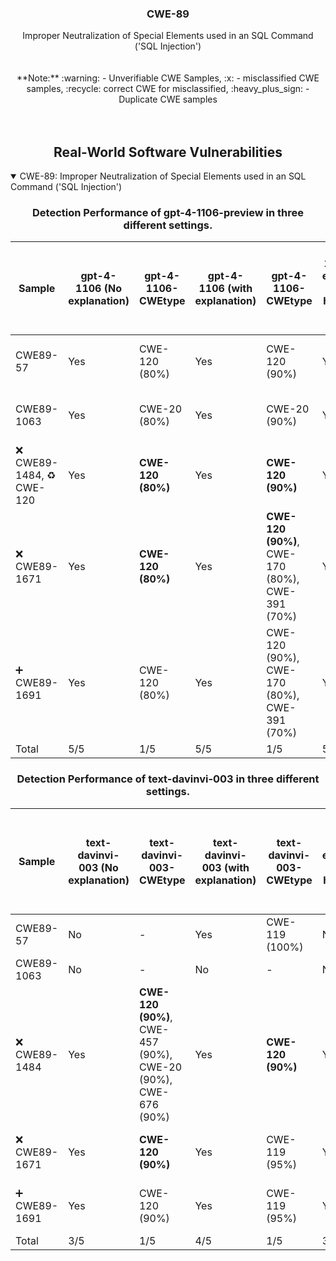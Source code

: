 <p align="center">
  </a>
  <h3 align="center">CWE-89</a></h3>
  <p align="center">
    Improper Neutralization of Special Elements used in an SQL Command ('SQL Injection')<br><br><br> **Note:** :warning: - Unverifiable CWE Samples, :x: - misclassified CWE samples, :recycle: correct CWE for misclassified, :heavy_plus_sign: - Duplicate CWE samples <br><br><br>
  </p>
</p>
<div align="center">

## Real-World Software Vulnerabilities

</div>

<details open="open">
<summary>CWE-89: Improper Neutralization of Special Elements used in an SQL Command ('SQL Injection')</summary>

<h3>
    <b>
        <div align="center">
            Detection Performance of gpt-4-1106-preview in three different settings.
        </div>
    </b>
</h3>
  
<div align="center">

|  Sample   |  gpt-4-1106 (No explanation) | gpt-4-1106-CWEtype  | gpt-4-1106 (with explanation)  | gpt-4-1106-CWEtype  | gpt-4-1106 (with explanation and highlighted code segment) | gpt-4-1106-CWEtype |
|-----------|------------------------|---------------------|-----------------------------|---------------------------|-----------------------------------|-------------------|
|   CWE89-57                                    |  Yes  |  CWE-120 (80%)  |  Yes  |  CWE-120 (90%)  |  Yes  |  CWE-20 (80%)  **code: Yes (1/1)** |
|   CWE89-1063                                  |  Yes  |  CWE-20 (80%)   |  Yes  |  CWE-20 (90%)   |  Yes  |  CWE-20 (80%)  **code: Yes (1/1)** |
|  :x: CWE89-1484, :recycle: CWE-120  |  Yes  |  **CWE-120 (80%)**  |  Yes  |  **CWE-120 (90%)**  |  Yes  |  **CWE-120 (90%)**  code: No    |
|  :x: CWE89-1671    |  Yes  |  **CWE-120 (80%)**  |  Yes  |  **CWE-120 (90%)**, CWE-170 (80%), CWE-391 (70%)  |  Yes  |  **CWE-120 (90%)**  code: No    |
|  :heavy_plus_sign: CWE89-1691                 |  Yes  |  CWE-120 (80%)  |  Yes  |  CWE-120 (90%), CWE-170 (80%), CWE-391 (70%)  |  Yes  |  CWE-120 (90%)  code: No    |
|  Total                                        |  5/5  |  1/5            |  5/5  |  1/5            |  5/5  |  1/5                        |

</div>

<h3>
    <b>
        <div align="center">
            Detection Performance of text-davinvi-003 in three different settings.
        </div>
    </b>
</h3>

<div align="center">

|  Sample   |  text-davinvi-003 (No explanation) | text-davinvi-003-CWEtype  | text-davinvi-003 (with explanation)  | text-davinvi-003-CWEtype  | text-davinvi-003 (with explanation and highlighted code segment) | text-davinvi-003-CWEtype |
|-----------|------------------------|---------------------|-----------------------------|---------------------------|-----------------------------------|-------------------|
|   CWE89-57                     |  No   |  -                                                              |  Yes  |  CWE-119 (100%)      |  No   |  -   |
|   CWE89-1063                   |  No   |  -                                                              |  No   |  -                   |  No   |  -   |
|  :x: CWE89-1484                |  Yes  |  **CWE-120 (90%)**, CWE-457 (90%), CWE-20 (90%), CWE-676 (90%)  |  Yes  |  **CWE-120 (90%)**   |  Yes  |  CWE-119 (90%)  code: No    |
|  :x: CWE89-1671                |  Yes  |  **CWE-120 (90%)**                                              |  Yes  |  CWE-119 (95%)       |  Yes  |  CWE-119 (90%)  code: No    |
|  :heavy_plus_sign: CWE89-1691  |  Yes  |  CWE-120 (90%)                                                  |  Yes  |  CWE-119 (95%)       |  Yes  |  CWE-119 (90%)  code: No    |
|  Total                         |  3/5  |  1/5                                                            |  4/5  |  1/5                 |  3/5  |  0/5                        |
</div>
</details>
